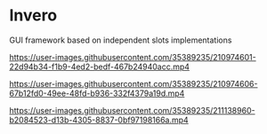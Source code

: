 # Invero

GUI framework based on independent slots implementations

https://user-images.githubusercontent.com/35389235/210974601-22d94b34-f1b9-4ed2-bedf-467b24940acc.mp4

https://user-images.githubusercontent.com/35389235/210974606-67b12fd0-49ee-48fd-b936-332f4379a19d.mp4

https://user-images.githubusercontent.com/35389235/211138960-b2084523-d13b-4305-8837-0bf97198166a.mp4
